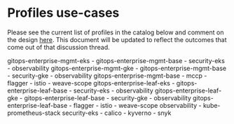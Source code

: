 # Profiles use-cases

Please see the current list of profiles in the catalog below and comment on the design [here](https://github.com/weaveworks/profiles-catalog/discussions/46).  This document will be updated to reflect the outcomes that come out of that discussion thread.

  gitops-enterprise-mgmt-eks
    - gitops-enterprise-mgmt-base
    - security-eks
    - observability
  gitops-enterprise-mgmt-gke
    - gitops-enterprise-mgmt-base
    - security-gke
    - observability
  gitops-enterprise-mgmt-base
    - mccp
    - flagger
    - istio
    - weave-scope
  gitops-enterprise-leaf-eks
    - gitops-enterprise-leaf-base
    - security-eks
    - observability
  gitops-enterprise-leaf-gke
    - gitops-enterprise-leaf-base
    - security-gke
    - observability
  gitops-enterprise-leaf-base
    - flagger
    - istio
    - weave-scope
  observability
    - kube-prometheus-stack
  security-eks
    - calico
    - kyverno
    - snyk

